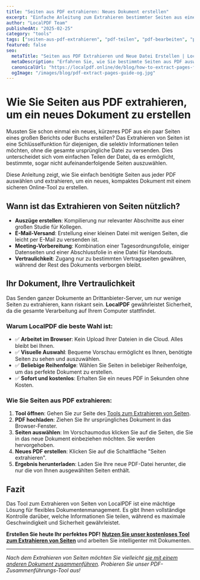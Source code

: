 ```yaml
---
title: "Seiten aus PDF extrahieren: Neues Dokument erstellen"
excerpt: "Einfache Anleitung zum Extrahieren bestimmter Seiten aus einer PDF-Datei zur Erstellung eines neuen Dokuments. Unser Tool ermöglicht es, benötigte Seiten einfach online und mit vollständiger Vertraulichkeit auszuwählen und zu speichern."
author: "LocalPDF Team"
publishedAt: "2025-02-25"
category: "tools"
tags: ["seiten-aus-pdf-extrahieren", "pdf-teilen", "pdf-bearbeiten", "pdf-tools"]
featured: false
seo:
  metaTitle: "Seiten aus PDF Extrahieren und Neue Datei Erstellen | LocalPDF"
  metaDescription: "Erfahren Sie, wie Sie bestimmte Seiten aus PDF auswählen und extrahieren, um eine neue Datei zu erstellen. Kostenloses, schnelles und sicheres Tool, das in Ihrem Browser arbeitet."
  canonicalUrl: "https://localpdf.online/de/blog/how-to-extract-pages-from-pdf"
  ogImage: "/images/blog/pdf-extract-pages-guide-og.jpg"
---
```


# Wie Sie Seiten aus PDF extrahieren, um ein neues Dokument zu erstellen

Mussten Sie schon einmal ein neues, kürzeres PDF aus ein paar Seiten eines großen Berichts oder Buchs erstellen? Das Extrahieren von Seiten ist eine Schlüsselfunktion für diejenigen, die selektiv Informationen teilen möchten, ohne die gesamte ursprüngliche Datei zu versenden. Dies unterscheidet sich vom einfachen Teilen der Datei, da es ermöglicht, bestimmte, sogar nicht aufeinanderfolgende Seiten auszuwählen.

Diese Anleitung zeigt, wie Sie einfach benötigte Seiten aus jeder PDF auswählen und extrahieren, um ein neues, kompaktes Dokument mit einem sicheren Online-Tool zu erstellen.

## Wann ist das Extrahieren von Seiten nützlich?

- **Auszüge erstellen**: Kompilierung nur relevanter Abschnitte aus einer großen Studie für Kollegen.
- **E-Mail-Versand**: Erstellung einer kleinen Datei mit wenigen Seiten, die leicht per E-Mail zu versenden ist.
- **Meeting-Vorbereitung**: Kombination einer Tagesordnungsfolie, einiger Datenseiten und einer Abschlussfolie in eine Datei für Handouts.
- **Vertraulichkeit**: Zugang nur zu bestimmten Vertragsseiten gewähren, während der Rest des Dokuments verborgen bleibt.

## Ihr Dokument, Ihre Vertraulichkeit

Das Senden ganzer Dokumente an Drittanbieter-Server, um nur wenige Seiten zu extrahieren, kann riskant sein. **LocalPDF** gewährleistet Sicherheit, da die gesamte Verarbeitung auf Ihrem Computer stattfindet.

### Warum LocalPDF die beste Wahl ist:

- ✅ **Arbeitet im Browser**: Kein Upload Ihrer Dateien in die Cloud. Alles bleibt bei Ihnen.
- ✅ **Visuelle Auswahl**: Bequeme Vorschau ermöglicht es Ihnen, benötigte Seiten zu sehen und auszuwählen.
- ✅ **Beliebige Reihenfolge**: Wählen Sie Seiten in beliebiger Reihenfolge, um das perfekte Dokument zu erstellen.
- ✅ **Sofort und kostenlos**: Erhalten Sie ein neues PDF in Sekunden ohne Kosten.

### Wie Sie Seiten aus PDF extrahieren:

1. **Tool öffnen**: Gehen Sie zur Seite des [Tools zum Extrahieren von Seiten](/de/extract-pages-pdf).
2. **PDF hochladen**: Ziehen Sie Ihr ursprüngliches Dokument in das Browser-Fenster.
3. **Seiten auswählen**: Im Vorschaumodus klicken Sie auf die Seiten, die Sie in das neue Dokument einbeziehen möchten. Sie werden hervorgehoben.
4. **Neues PDF erstellen**: Klicken Sie auf die Schaltfläche "Seiten extrahieren".
5. **Ergebnis herunterladen**: Laden Sie Ihre neue PDF-Datei herunter, die nur die von Ihnen ausgewählten Seiten enthält.

## Fazit

Das Tool zum Extrahieren von Seiten von LocalPDF ist eine mächtige Lösung für flexibles Dokumentenmanagement. Es gibt Ihnen vollständige Kontrolle darüber, welche Informationen Sie teilen, während es maximale Geschwindigkeit und Sicherheit gewährleistet.

**Erstellen Sie heute Ihr perfektes PDF!** **[Nutzen Sie unser kostenloses Tool zum Extrahieren von Seiten](/de/extract-pages-pdf)** und arbeiten Sie intelligenter mit Dokumenten.

---

*Nach dem Extrahieren von Seiten möchten Sie vielleicht [sie mit einem anderen Dokument zusammenführen](/de/merge-pdf). Probieren Sie unser PDF-Zusammenführungs-Tool aus!*